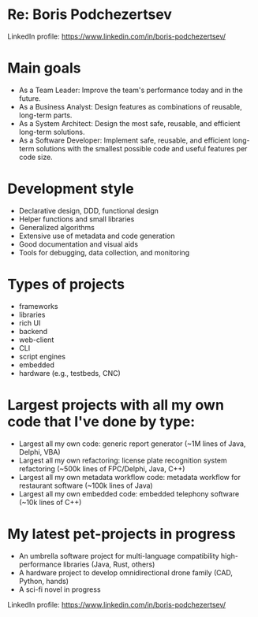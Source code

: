 # Re: Boris Podchezertsev

LinkedIn profile: https://www.linkedin.com/in/boris-podchezertsev/

# Main goals
- As a Team Leader: Improve the team's performance today and in the future.
- As a Business Analyst: Design features as combinations of reusable, long-term parts.
- As a System Architect: Design the most safe, reusable, and efficient long-term solutions.
- As a Software Developer: Implement safe, reusable, and efficient long-term solutions with the smallest possible code and useful features per code size.

# Development style
- Declarative design, DDD, functional design
- Helper functions and small libraries
- Generalized algorithms
- Extensive use of metadata and code generation
- Good documentation and visual aids
- Tools for debugging, data collection, and monitoring

# Types of projects
- frameworks
- libraries
- rich UI
- backend
- web-client
- CLI
- script engines
- embedded
- hardware (e.g., testbeds, CNC)

# Largest projects with all my own code that I've done by type:
- Largest all my own code: generic report generator (~1M lines of Java, Delphi, VBA)
- Largest all my own refactoring: license plate recognition system refactoring (~500k lines of FPC/Delphi, Java, C++)
- Largest all my own metadata workflow code: metadata workflow for restaurant software (~100k lines of Java)
- Largest all my own embedded code: embedded telephony software (~10k lines of C++)

# My latest pet-projects in progress
- An umbrella software project for multi-language compatibility high-performance libraries (Java, Rust, others)
- A hardware project to develop omnidirectional drone family (CAD, Python, hands)
- A sci-fi novel in progress

LinkedIn profile: https://www.linkedin.com/in/boris-podchezertsev/
